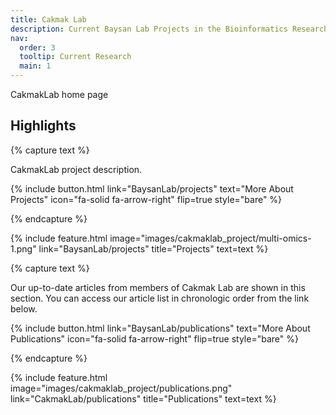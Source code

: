 ```yaml
---
title: Cakmak Lab
description: Current Baysan Lab Projects in the Bioinformatics Research Group
nav:
  order: 3
  tooltip: Current Research
  main: 1
---
```


CakmakLab home page

## Highlights

{% capture text %}

CakmakLab project description.

{%
  include button.html
  link="BaysanLab/projects"
  text="More About Projects"
  icon="fa-solid fa-arrow-right"
  flip=true
  style="bare"
%}

{% endcapture %}

{%
  include feature.html
  image="images/cakmaklab_project/multi-omics-1.png"
  link="BaysanLab/projects"
  title="Projects"
  text=text
%}

{% capture text %}

Our up-to-date articles from members of Cakmak Lab are shown in this section. You can access our article list in chronologic order from the link below.

{%
  include button.html
  link="BaysanLab/publications"
  text="More About Publications"
  icon="fa-solid fa-arrow-right"
  flip=true
  style="bare"
%}

{% endcapture %}

{%
  include feature.html
  image="images/cakmaklab_project/publications.png"
  link="CakmakLab/publications"
  title="Publications"
  text=text
%}
